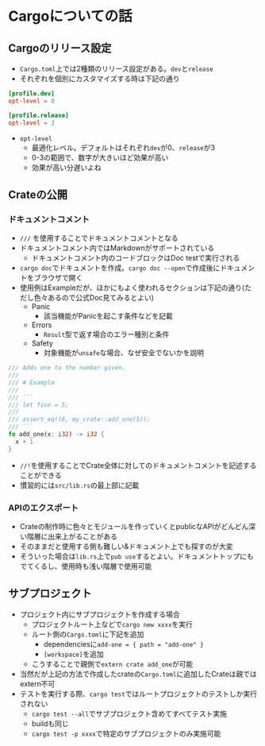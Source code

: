 Cargoについての話
=======================

Cargoのリリース設定
-------------------

* `Cargo.toml`上では2種類のリリース設定がある。`dev`と`release`
* それぞれを個別にカスタマイズする時は下記の通り

```toml
[profile.dev]
opt-level = 0

[profile.release]
opt-level = 3
```

* `opt-level`
  * 最適化レベル。デフォルトはそれぞれ`dev`が0、`release`が3
  * 0-3の範囲で、数字が大きいほど効果が高い
  * 効果が高い分遅いよね

Crateの公開
-----------------------

### ドキュメントコメント

* `///` を使用することでドキュメントコメントとなる
* ドキュメントコメント内ではMarkdownがサポートされている
  * ドキュメントコメント内のコードブロックはDoc testで実行される
* `cargo doc`でドキュメントを作成。`cargo doc --open`で作成後にドキュメントをブラウザで開く
* 使用例はExampleだが、ほかにもよく使われるセクションは下記の通り(ただし色々あるので公式Doc見てみるとよい)
  * Panic
    * 該当機能がPanicを起こす条件などを記載
  * Errors
    * `Result`型で返す場合のエラー種別と条件
  * Safety
    * 対象機能が`unsafe`な場合、なぜ安全でないかを説明

```rust
/// Adds one to the number given.
///
/// # Example
///
/// ```
/// let five = 5;
///
/// assert_eq!(6, my_crate::add_one(5));
/// ```
fn add_one(x: i32) -> i32 {
  x + 1
}
```

* `//!`を使用することでCrate全体に対してのドキュメントコメントを記述することができる
* 慣習的には`src/lib.rs`の最上部に記載

### APIのエクスポート

* Crateの制作時に色々とモジュールを作っていくとpublicなAPIがどんどん深い階層に出来上がることがある
* そのままだと使用する側も難しい&ドキュメント上でも探すのが大変
* そういった場合は`lib.rs`上で`pub use`するとよい。ドキュメントトップにもでてくるし、使用時も浅い階層で使用可能

サブプロジェクト
---------------------------

* プロジェクト内にサブプロジェクトを作成する場合
  * プロジェクトルート上などで`cargo new xxxx`を実行
  * ルート側の`Cargo.toml`に下記を追加
    * dependenciesに`add-one = { path = "add-one" }`
    * `[workspace]`を追加
  * こうすることで親側で`extern crate add_one`が可能
* 当然だが上記の方法で作成したcrateの`Cargo.toml`に追加したCrateは親ではextern不可
* テストを実行する際、`cargo test`ではルートプロジェクトのテストしか実行されない
  * `cargo test --all`でサブプロジェクト含めてすべてテスト実施
  * buildも同じ
  * `cargo test -p xxxx`で特定のサブプロジェクトのみ実施可能